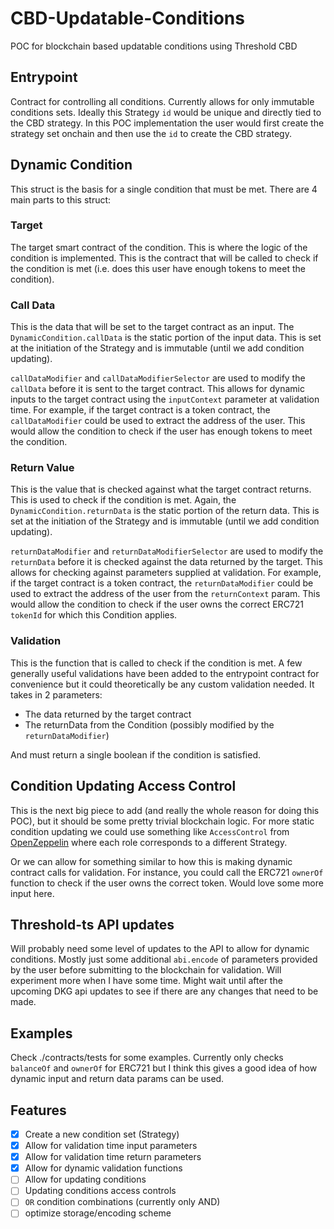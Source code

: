 # CBD-Updatable-Conditions

POC for blockchain based updatable conditions using Threshold CBD

## Entrypoint

Contract for controlling all conditions. Currently allows for only immutable conditions sets. Ideally this Strategy `id` would be unique and directly tied to the CBD strategy. In this POC implementation the user would first create the strategy set onchain and then use the `id` to create the CBD strategy.

## Dynamic Condition

This struct is the basis for a single condition that must be met. There are 4 main parts to this struct:

### Target

The target smart contract of the condition. This is where the logic of the condition is implemented. This is the contract that will be called to check if the condition is met (i.e. does this user have enough tokens to meet the condition).

### Call Data

This is the data that will be set to the target contract as an input. The `DynamicCondition.callData` is the static portion of the input data. This is set at the initiation of the Strategy and is immutable (until we add condition updating).

`callDataModifier` and `callDataModifierSelector` are used to modify the `callData` before it is sent to the target contract. This allows for dynamic inputs to the target contract using the `inputContext` parameter at validation time. For example, if the target contract is a token contract, the `callDataModifier` could be used to extract the address of the user. This would allow the condition to check if the user has enough tokens to meet the condition.

### Return Value

This is the value that is checked against what the target contract returns. This is used to check if the condition is met. Again, the `DynamicCondition.returnData` is the static portion of the return data. This is set at the initiation of the Strategy and is immutable (until we add condition updating).

`returnDataModifier` and `returnDataModifierSelector` are used to modify the `returnData` before it is checked against the data returned by the target. This allows for checking against parameters supplied at validation. For example, if the target contract is a token contract, the `returnDataModifier` could be used to extract the address of the user from the `returnContext` param. This would allow the condition to check if the user owns the correct ERC721 `tokenId` for which this Condition applies.

### Validation

This is the function that is called to check if the condition is met. A few generally useful validations have been added to the entrypoint contract for convenience but it could theoretically be any custom validation needed. It takes in 2 parameters:

- The data returned by the target contract
- The returnData from the Condition (possibly modified by the `returnDataModifier`)

And must return a single boolean if the condition is satisfied.

## Condition Updating Access Control

This is the next big piece to add (and really the whole reason for doing this POC), but it should be some pretty trivial blockchain logic. For more static condition updating we could use something like `AccessControl` from [OpenZeppelin](https://github.com/OpenZeppelin/openzeppelin-contracts/blob/7e814a3074baa921db584c180ff6e300cdec8735/contracts/access/AccessControl.sol) where each role corresponds to a different Strategy. 

Or we can allow for something similar to how this is making dynamic contract calls for validation. For instance, you could call the ERC721 `ownerOf` function to check if the user owns the correct token. Would love some more input here.

## Threshold-ts API updates

Will probably need some level of updates to the API to allow for dynamic conditions. Mostly just some additional `abi.encode` of parameters provided by the user before submitting to the blockchain for validation. Will experiment more when I have some time. Might wait until after the upcoming DKG api updates to see if there are any changes that need to be made.

## Examples

Check ./contracts/tests for some examples. Currently only checks `balanceOf` and `ownerOf` for ERC721 but I think this gives a good idea of how dynamic input and return data params can be used. 

## Features

- [x] Create a new condition set (Strategy)
- [x] Allow for validation time input parameters
- [x] Allow for validation time return parameters
- [x] Allow for dynamic validation functions
- [ ] Allow for updating conditions
- [ ] Updating conditions access controls
- [ ] `OR` condition combinations (currently only AND)
- [ ] optimize storage/encoding scheme
